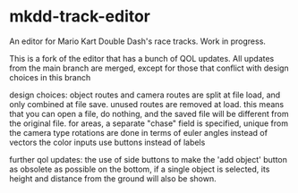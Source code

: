# mkdd-track-editor
An editor for Mario Kart Double Dash's race tracks. Work in progress.

This is a fork of the editor that has a bunch of QOL updates. All updates from the main branch are merged, except for those that conflict with design choices in this branch

design choices:
object routes and camera routes are split at file load, and only combined at file save. unused routes are removed at load. this means that you can open a file, do nothing, and the saved file will be different from the original file.
for areas, a separate "chase" field is specified, unique from the camera type
rotations are done in terms of euler angles instead of vectors
the color inputs use buttons instead of labels

further qol updates:
the use of side buttons to make the 'add object' button as obsolete as possible
on the bottom, if a single object is selected, its height and distance from the ground will also be shown. 

